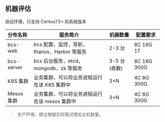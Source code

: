 ## 机器评估

测试环境，只支持 Centos7.5+ 的系统版本

| 分布名称     | 服务简介                                    | 机器数量    | 配置要求  |
| :----------- | -------------------------------------------| ----------- | --------- |
| bcs-web      | bcs 配置，监控，导航，thanos，Harbor 等服务  | 2-3 台       | 8C 16G 1T   |
| bcs-server   | bcs 后台服务，etcd，mongodb，zk 等服务      | 3-5 台(奇数) | 8C 16G 300G |
| K8S 集群     | 业务集群，可以将业务进程运行在该 K8S 集群中   | 3+N         | 4C 8G 300G  |
| Mesos 集群   | 业务集群，可以将业务进程运行在该 mesos 集群中 | 3+N         | 4C 8G 300G  |

> 生产环境，建议根据实际情况增加主机数量。
